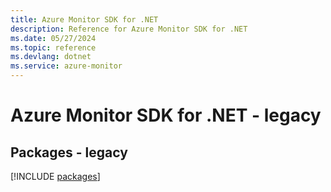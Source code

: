 ```yaml
---
title: Azure Monitor SDK for .NET
description: Reference for Azure Monitor SDK for .NET
ms.date: 05/27/2024
ms.topic: reference
ms.devlang: dotnet
ms.service: azure-monitor
---
```

# Azure Monitor SDK for .NET - legacy
## Packages - legacy
[!INCLUDE [packages](monitor-index.md)]